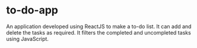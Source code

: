 # to-do-app
An application developed using ReactJS to make a to-do list. It can add and delete the tasks as required. It filters the completed and uncompleted tasks using JavaScript.
